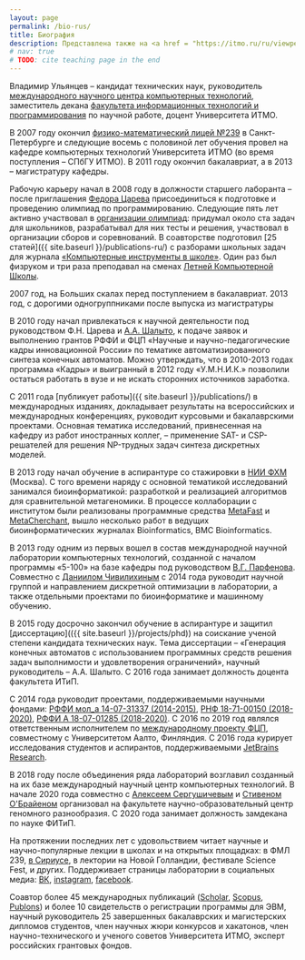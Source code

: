 ```yaml
---
layout: page
permalink: /bio-rus/
title: Биография
description: Представлена также на <a href = "https://itmo.ru/ru/viewperson/1207/ulyantsev_vladimir_igorevich.htm">официальной странице Университета</a>
# nav: true
# TODO: cite teaching page in the end
---
```


Владимир Ульянцев – кандидат технических наук, 
руководитель [международного научного центра компьютерных технологий](https://ctlab.ifmo.ru/), 
заместитель декана [факультета информационных технологий и программирования](https://ditp.ifmo.ru/) по научной работе, 
доцент Университета ИТМО.

В 2007 году окончил [физико-математический лицей №239](https://ru.wikipedia.org/wiki/%D0%A4%D0%B8%D0%B7%D0%B8%D0%BA%D0%BE-%D0%BC%D0%B0%D1%82%D0%B5%D0%BC%D0%B0%D1%82%D0%B8%D1%87%D0%B5%D1%81%D0%BA%D0%B8%D0%B9_%D0%BB%D0%B8%D1%86%D0%B5%D0%B9_%E2%84%96_239) 
в Санкт-Петербурге и следующие восемь с половиной лет обучения провел на кафедре компьютерных технологий Университета ИТМО 
(во время поступления – СПбГУ ИТМО). В 2011 году окончил бакалавриат, а в 2013 – магистратуру кафедры.

Рабочую карьеру начал в 2008 году в должности старшего лаборанта – после приглашения [Федора Царева](https://www.facebook.com/fedor.tsarev.3) 
присоединиться к подготовке и проведению олимпиад по программированию. 
Следующие пять лет активно участвовал в [организации олимпиад](http://neerc.ifmo.ru/school/information/index.html): 
придумал около ста задач для школьников, разрабатывал для них тесты и решения, участвовал в организации сборов и соревнований. 
В соавторстве подготовил [25 статей]({{ site.baseurl }}/publications-ru/) с разборами школьных задач 
для журнала [«Компьютерные инструменты в школе»](http://www.kio.spb.ru/journal/). 
Один раз был физруком и три раза преподавал на сменах [Летней Компьютерной Школы](https://lksh.ru/).


<div class="row justify-content-sm-center">
    <div class="col-sm-4 mt-3 mt-md-0">
        <img class="img-fluid rounded z-depth-1" src="{{ '/assets/img/2007-ulyantsev.jpg' | relative_url }}" alt="" title="2007 год, Большие скалы"/>
    </div>
    <div class="col-sm-8 mt-3 mt-md-0">
        <img class="img-fluid rounded z-depth-1" src="{{ '/assets/img/2013-year2007.jpg' | relative_url }}" alt="" title="2013 год, выпуск из магистратуры"/>
    </div>
</div>
<div class="caption">
    2007 год, на Больших скалах перед поступлением в бакалавриат. 2013 год, с дорогими одногруппниками после выпуска из магистратуры 
</div>

В 2010 году начал привлекаться к научной деятельности под руководством Ф.Н. Царева и 
[А.А. Шалыто](https://ru.wikipedia.org/wiki/%D0%A8%D0%B0%D0%BB%D1%8B%D1%82%D0%BE,_%D0%90%D0%BD%D0%B0%D1%82%D0%BE%D0%BB%D0%B8%D0%B9_%D0%90%D0%B1%D1%80%D0%B0%D0%BC%D0%BE%D0%B2%D0%B8%D1%87), 
к подаче заявок и выполнению грантов РФФИ и ФЦП «Научные и научно-педагогические кадры инновационной России» 
по тематике автоматизированного синтеза конечных автоматов. 
Можно утверждать, что в 2010-2013 годах программа «Кадры» и выигранный в 2012 году «У.М.Н.И.К.» 
позволили остаться работать в вузе и не искать сторонних источников заработка.

С 2011 года [публикует работы]({{ site.baseurl }}/publications/) в международных изданиях, 
докладывает результаты на всероссийских и международных конференциях, 
руководит курсовыми и бакалаврскими проектами. Основная тематика исследований, привнесенная на кафедру из работ иностранных коллег, 
– применение SAT- и CSP-решателей для решения NP-трудных задач синтеза дискретных моделей.

В 2013 году начал обучение в аспирантуре со стажировки в [НИИ ФХМ](http://rcpcm.org) (Москва). 
С того времени наряду с основной тематикой исследований занимался биоинформатикой: 
разработкой и реализацией алгоритмов для сравнительной метагеномики. 
В процессе коллаборации с институтом были реализованы программные средства [MetaFast](https://github.com/ctlab/metafast) 
и [MetaCherchant](https://github.com/ctlab/metacherchant), 
вышло несколько работ в ведущих биоинформатических журналах Bioinformatics, BMC Bioinformatics.

В 2013 году одним из первых вошел в состав международной научной лаборатории компьютерных технологий, 
созданной с началом программы «5-100» на базе кафедры под руководством 
[В.Г.&nbsp;Парфенова](https://ru.wikipedia.org/wiki/%D0%9F%D0%B0%D1%80%D1%84%D1%91%D0%BD%D0%BE%D0%B2,_%D0%92%D0%BB%D0%B0%D0%B4%D0%B8%D0%BC%D0%B8%D1%80_%D0%93%D0%BB%D0%B5%D0%B1%D0%BE%D0%B2%D0%B8%D1%87). 
Совместно с [Даниилом Чивилихиным](http://ctlab.itmo.ru/~chivdan/) с 2014 года руководит научной группой и 
направлением дискретной оптимизации в лаборатории, а также отдельными проектами по биоинформатике и машинному обучению.

В 2015 году досрочно закончил обучение в аспирантуре и защитил [диссертацию](({{ site.baseurl }}/projects/phd)) на соискание ученой степени кандидата технических наук. 
Тема диссертации – «Генерация конечных автоматов с использованием программных средств решения задач выполнимости и удовлетворения ограничений», 
научный руководитель – А.А. Шалыто. С 2016 года занимает должность доцента факультета ИТиП.

С 2014 года руководит проектами, поддерживаемыми научными фондами: 
[РФФИ мол_а 14-07-31337 (2014-2015)](https://www.rfbr.ru/rffi/portal/project_search/o_1911929), 
[РНФ 18-71-00150 (2018-2020)](https://rscf.ru/contests/search-projects/18-71-00150/), 
[РФФИ А 18-07-01285 (2018-2020)](https://www.rfbr.ru/rffi/ru/project_search/o_2071392). 
С 2016 по 2019 год являлся ответственным исполнителем по [международному проекту ФЦП](http://is.ifmo.ru/fcntp-aalto/), совместному с Университетом Аалто, Финляндия. 
С 2016 года курирует исследования студентов и аспирантов, поддерживаемыми [JetBrains Research](https://research.jetbrains.org/ru-ru/groups/optimization_problems/).

В 2018 году после объединения ряда лабораторий возглавил созданный на их базе международный научный центр компьютерных технологий. 
В начале 2020 года совместно с [Алексеем Сергушичевым](https://ctlab.itmo.ru/~alserg/) и 
[Стивеном О'Брайеном](https://en.wikipedia.org/wiki/Stephen_J._O%27Brien) организовал на факультете научно-образовательный центр геномного разнообразия. 
С 2020 года занимает должность замдекана по науке ФИТиП.

На протяжении последних лет с удовольствием читает научные и научно-популярные лекции в школах и на открытых площадках: 
в ФМЛ 239, [в Сириусе](https://www.youtube.com/watch?v=h6mYDjpZUt4), 
в лектории на Новой Голландии, фестивале Science Fest, и других. 
Поддерживает страницы лаборатории в социальных медиа: [ВК](https://vk.com/itmo.ctlab), [instagram](https://www.instagram.com/itmo.ctlab/), [facebook](https://www.facebook.com/itmo.ctlab/).

Соавтор более 45 международных публикаций 
([Scholar](https://scholar.google.ru/citations?user=uzE__rYAAAAJ), 
[Scopus](https://www.scopus.com/authid/detail.uri?authorId=55062303000), 
[Publons](https://publons.com/researcher/3778858/vladimir-ulyantsev/)) 
и более 10 свидетельств о регистрации программы для ЭВМ, научный руководитель 25 завершенных бакалаврских и магистерских дипломов студентов, 
член научных жюри конкурсов и хакатонов, член научно-технического и ученого советов Университета ИТМО, эксперт российских грантовых фондов.



